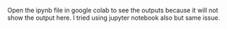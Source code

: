 Open the ipynb file in google colab to see the outputs because it will not show the output here. I tried using jupyter notebook also but same issue.
